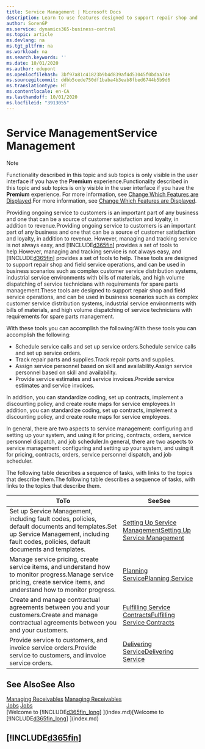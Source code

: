 ```yaml
---
title: Service Management | Microsoft Docs
description: Learn to use features designed to support repair shop and field service operations.
author: SorenGP
ms.service: dynamics365-business-central
ms.topic: article
ms.devlang: na
ms.tgt_pltfrm: na
ms.workload: na
ms.search.keywords: ''
ms.date: 10/01/2020
ms.author: edupont
ms.openlocfilehash: 3bf97a81c41823b9b4d839af4d53045f0bdaa74e
ms.sourcegitcommit: ddbb5cede750df1baba4b3eab8fbed6744b5b9d6
ms.translationtype: HT
ms.contentlocale: en-CA
ms.lasthandoff: 10/01/2020
ms.locfileid: "3913055"
---
```

# <a name="service-management"></a><span data-ttu-id="fdd60-103">Service Management</span><span class="sxs-lookup"><span data-stu-id="fdd60-103">Service Management</span></span>
> [!NOTE]
> <span data-ttu-id="fdd60-104">Functionality described in this topic and sub topics is only visible in the user interface if you have the **Premium** experience.</span><span class="sxs-lookup"><span data-stu-id="fdd60-104">Functionality described in this topic and sub topics is only visible in the user interface if you have the **Premium** experience.</span></span> <span data-ttu-id="fdd60-105">For more information, see [Change Which Features are Displayed](ui-experiences.md).</span><span class="sxs-lookup"><span data-stu-id="fdd60-105">For more information, see [Change Which Features are Displayed](ui-experiences.md).</span></span>

<span data-ttu-id="fdd60-106">Providing ongoing service to customers is an important part of any business and one that can be a source of customer satisfaction and loyalty, in addition to revenue.</span><span class="sxs-lookup"><span data-stu-id="fdd60-106">Providing ongoing service to customers is an important part of any business and one that can be a source of customer satisfaction and loyalty, in addition to revenue.</span></span> <span data-ttu-id="fdd60-107">However, managing and tracking service is not always easy, and [!INCLUDE[d365fin](includes/d365fin_md.md)] provides a set of tools to help.</span><span class="sxs-lookup"><span data-stu-id="fdd60-107">However, managing and tracking service is not always easy, and [!INCLUDE[d365fin](includes/d365fin_md.md)] provides a set of tools to help.</span></span> <span data-ttu-id="fdd60-108">These tools are designed to support repair shop and field service operations, and can be used in business scenarios such as complex customer service distribution systems, industrial service environments with bills of materials, and high volume dispatching of service technicians with requirements for spare parts management.</span><span class="sxs-lookup"><span data-stu-id="fdd60-108">These tools are designed to support repair shop and field service operations, and can be used in business scenarios such as complex customer service distribution systems, industrial service environments with bills of materials, and high volume dispatching of service technicians with requirements for spare parts management.</span></span>  

 <span data-ttu-id="fdd60-109">With these tools you can accomplish the following:</span><span class="sxs-lookup"><span data-stu-id="fdd60-109">With these tools you can accomplish the following:</span></span>  

* <span data-ttu-id="fdd60-110">Schedule service calls and set up service orders.</span><span class="sxs-lookup"><span data-stu-id="fdd60-110">Schedule service calls and set up service orders.</span></span>  
* <span data-ttu-id="fdd60-111">Track repair parts and supplies.</span><span class="sxs-lookup"><span data-stu-id="fdd60-111">Track repair parts and supplies.</span></span>  
* <span data-ttu-id="fdd60-112">Assign service personnel based on skill and availability.</span><span class="sxs-lookup"><span data-stu-id="fdd60-112">Assign service personnel based on skill and availability.</span></span>  
* <span data-ttu-id="fdd60-113">Provide service estimates and service invoices.</span><span class="sxs-lookup"><span data-stu-id="fdd60-113">Provide service estimates and service invoices.</span></span>  

<span data-ttu-id="fdd60-114">In addition, you can standardize coding, set up contracts, implement a discounting policy, and create route maps for service employees.</span><span class="sxs-lookup"><span data-stu-id="fdd60-114">In addition, you can standardize coding, set up contracts, implement a discounting policy, and create route maps for service employees.</span></span>  

<span data-ttu-id="fdd60-115">In general, there are two aspects to service management: configuring and setting up your system, and using it for pricing, contracts, orders, service personnel dispatch, and job scheduler.</span><span class="sxs-lookup"><span data-stu-id="fdd60-115">In general, there are two aspects to service management: configuring and setting up your system, and using it for pricing, contracts, orders, service personnel dispatch, and job scheduler.</span></span>  

<span data-ttu-id="fdd60-116">The following table describes a sequence of tasks, with links to the topics that describe them.</span><span class="sxs-lookup"><span data-stu-id="fdd60-116">The following table describes a sequence of tasks, with links to the topics that describe them.</span></span>   

|<span data-ttu-id="fdd60-117">**To**</span><span class="sxs-lookup"><span data-stu-id="fdd60-117">**To**</span></span>|<span data-ttu-id="fdd60-118">**See**</span><span class="sxs-lookup"><span data-stu-id="fdd60-118">**See**</span></span>|  
|------------|-------------|  
|<span data-ttu-id="fdd60-119">Set up Service Management, including fault codes, policies, default documents and templates.</span><span class="sxs-lookup"><span data-stu-id="fdd60-119">Set up Service Management, including fault codes, policies, default documents and templates.</span></span>|[<span data-ttu-id="fdd60-120">Setting Up Service Management</span><span class="sxs-lookup"><span data-stu-id="fdd60-120">Setting Up Service Management</span></span>](service-setup-service.md)|  
|<span data-ttu-id="fdd60-121">Manage service pricing, create service items, and understand how to monitor progress.</span><span class="sxs-lookup"><span data-stu-id="fdd60-121">Manage service pricing, create service items, and understand how to monitor progress.</span></span>|[<span data-ttu-id="fdd60-122">Planning Service</span><span class="sxs-lookup"><span data-stu-id="fdd60-122">Planning Service</span></span>](service-plan-service.md)|  
|<span data-ttu-id="fdd60-123">Create and manage contractual agreements between you and your customers.</span><span class="sxs-lookup"><span data-stu-id="fdd60-123">Create and manage contractual agreements between you and your customers.</span></span>|[<span data-ttu-id="fdd60-124">Fulfilling Service Contracts</span><span class="sxs-lookup"><span data-stu-id="fdd60-124">Fulfilling Service Contracts</span></span>](service-fulfill-service-contracts.md)|  
|<span data-ttu-id="fdd60-125">Provide service to customers, and invoice service orders.</span><span class="sxs-lookup"><span data-stu-id="fdd60-125">Provide service to customers, and invoice service orders.</span></span>|[<span data-ttu-id="fdd60-126">Delivering Service</span><span class="sxs-lookup"><span data-stu-id="fdd60-126">Delivering Service</span></span>](service-deliver-service.md)|  

## <a name="see-also"></a><span data-ttu-id="fdd60-127">See Also</span><span class="sxs-lookup"><span data-stu-id="fdd60-127">See Also</span></span>  
<span data-ttu-id="fdd60-128">[Managing Receivables](receivables-manage-receivables.md) </span><span class="sxs-lookup"><span data-stu-id="fdd60-128">[Managing Receivables](receivables-manage-receivables.md) </span></span>  
<span data-ttu-id="fdd60-129">[Jobs](projects-how-create-jobs.md) </span><span class="sxs-lookup"><span data-stu-id="fdd60-129">[Jobs](projects-how-create-jobs.md) </span></span>  
<span data-ttu-id="fdd60-130">[Welcome to [!INCLUDE[d365fin_long](includes/d365fin_long_md.md)] ](index.md)</span><span class="sxs-lookup"><span data-stu-id="fdd60-130">[Welcome to [!INCLUDE[d365fin_long](includes/d365fin_long_md.md)] ](index.md)</span></span>

## [!INCLUDE[d365fin](includes/free_trial_md.md)]  
